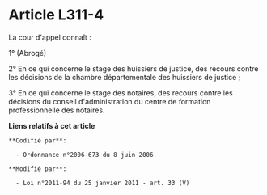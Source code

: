 # Article L311-4

La cour d'appel connaît :

1° (Abrogé)

2° En ce qui concerne le stage des huissiers de justice, des recours contre les décisions de la chambre départementale des
huissiers de justice ;

3° En ce qui concerne le stage des notaires, des recours contre les décisions du conseil d'administration du centre de
formation professionnelle des notaires.

**Liens relatifs à cet article**

	**Codifié par**:

	  - Ordonnance n°2006-673 du 8 juin 2006

	**Modifié par**:

	  - Loi n°2011-94 du 25 janvier 2011 - art. 33 (V)
